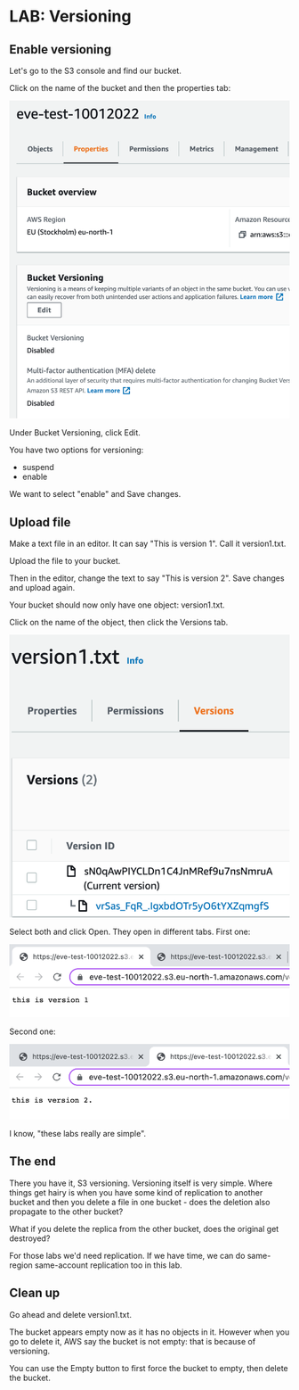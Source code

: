 # LAB: Versioning

## Enable versioning

Let's go to the S3 console and find our bucket.&#x20;

Click on the name of the bucket and then the properties tab:

![Properties tab](<../../.gitbook/assets/image (274).png>)

Under Bucket Versioning, click Edit.&#x20;

You have two options for versioning:

* suspend&#x20;
* enable

We want to select "enable" and Save changes.&#x20;

## Upload file

Make a text file in an editor. It can say "This is version 1". Call it version1.txt.

Upload the file to your bucket.&#x20;

Then in the editor, change the text to say "This is version 2". Save changes and upload again.&#x20;

Your bucket should now only have one object: version1.txt.&#x20;

Click on the name of the object, then click the Versions tab.

&#x20;

![Versions of version1.txt](<../../.gitbook/assets/image (457).png>)

Select both and click Open. They open in different tabs. First one:

![We wouldn't want to lose this literary gem so I'm glad it's safe](<../../.gitbook/assets/image (22).png>)

Second one:

![punctuation is important people](<../../.gitbook/assets/image (259).png>)

I know, "these labs really are simple".&#x20;

## The end

There you have it, S3 versioning. Versioning itself is very simple. Where things get hairy is when you have some kind of replication to another bucket and then you delete a file in one bucket - does the deletion also propagate to the other bucket?&#x20;

What if you delete the replica from the other bucket, does the original get destroyed?&#x20;

For those labs we'd need replication. If we have time, we can do same-region same-account replication too in this lab.&#x20;

## Clean up&#x20;

Go ahead and delete version1.txt.&#x20;

The bucket appears empty now as it has no objects in it. However when you go to delete it, AWS say the bucket is not empty: that is because of versioning.&#x20;

You can use the Empty button to first force the bucket to empty, then delete the bucket.&#x20;
